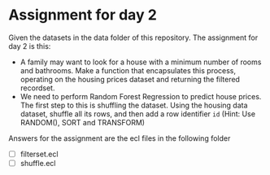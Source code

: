 # Assignment for day 2

Given the datasets in the data folder of this repository. The assignment for day 2 is this:

 - A family may want to look for a house with a minimum number of rooms and bathrooms. Make a function that encapsulates this process, operating on the housing prices dataset and returning the filtered recordset.
 - We need to perform Random Forest Regression to predict house prices. The first step to this is shuffling the dataset. Using the housing data dataset, shuffle all its rows, and then add a row identifier `id` (Hint: Use RANDOM(), SORT and TRANSFORM)

 Answers for the assignment are the ecl files in the following folder

 - [ ] filterset.ecl
 - [ ] shuffle.ecl